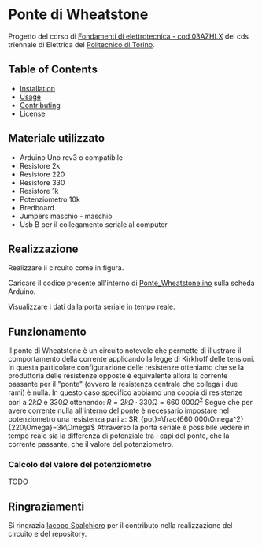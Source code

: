 # Ponte di Wheatstone

Progetto del corso di [Fondamenti di elettrotecnica - cod 03AZHLX](https://didattica.polito.it/pls/portal30/gap.pkg_guide.viewGap?p_cod_ins=03AZHLX&p_a_acc=2025&p_header=S&p_lang=IT&multi=N) del cds triennale di Elettrica del [Politecnico di Torino](www.polito.it).

## Table of Contents

- [Installation](#installation)
- [Usage](#usage)
- [Contributing](#contributing)
- [License](#license)

## Materiale utilizzato

- Arduino Uno rev3 o compatibile
- Resistore 2k
- Resistore 220
- Resistore 330
- Resistore 1k
- Potenziometro 10k
- Bredboard
- Jumpers maschio - maschio
- Usb B per il collegamento seriale al computer

## Realizzazione
Realizzare il circuito come in figura.
[](https://github.com/CristianAmateis/PonteWheatstone/assets/schema_circuito.png)

Caricare il codice presente all'interno di [Ponte_Wheatstone.ino](https://github.com/CristianAmateis/PonteWheatstone/assets/Ponte_Wheatstone.ino) sulla scheda Arduino.

Visualizzare i dati dalla porta seriale in tempo reale.

## Funzionamento

Il ponte di Wheatstone è un circuito notevole che permette di illustrare il comportamento della corrente applicando la legge di Kirkhoff delle tensioni.
In questa particolare configurazione delle resistenze otteniamo che se la produttoria delle resistenze opposte è equivalente allora la corrente passante per il "ponte" (ovvero la resistenza centrale che collega i due rami) è nulla. In questo caso specifico abbiamo una coppia di resistenze pari a $2k\Omega$ e $330\Omega$ ottenendo:
$R=2k\Omega\cdot330\Omega=660\ 000\Omega^2$
Segue che per avere corrente nulla all'interno del ponte è necessario impostare nel potenziometro una resistenza pari a:
$R_{pot}=\frac{660 000\Omega^2}{220\Omega}=3k\Omega$ 
Attraverso la porta seriale è possibile vedere in tempo reale sia la differenza di potenziale tra i capi del ponte, che la corrente passante, che il valore del potenziometro.

### Calcolo del valore del potenziometro
TODO

## Ringraziamenti

Si ringrazia [Iacopo Sbalchiero](https://github.com/IacopoSb) per il contributo nella realizzazione del circuito e del repository.